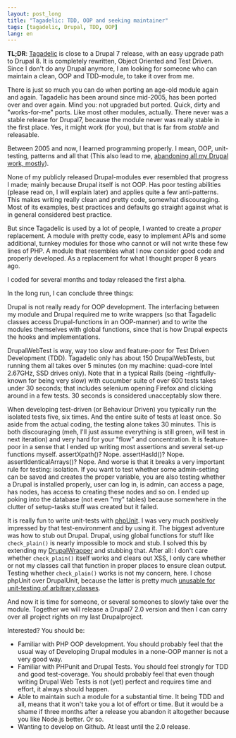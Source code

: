 ```yaml
---
layout: post_long
title: "Tagadelic: TDD, OOP and seeking maintainer"
tags: [tagadelic, Drupal, TDD, OOP]
lang: en
---
```


**TL;DR**: [Tagadelic](http://drupal.org/project/tagadelic) is close to a Drupal 7 release, with an easy upgrade
path to Drupal 8. It is completely rewritten, Object Oriented and Test
Driven. Since I don't do any Drupal anymore, I am looking for someone who can maintain
a clean, OOP and TDD-module, to take it over from me.

There is just so much you can do when porting an age-old module again
and again. Tagadelic has been around since mid-2005, has been ported
over and over again. Mind you: not upgraded but ported. Quick, dirty and
"works-for-me" ports. Like most other modules, actually. There never was
a stable release for Drupal7, because the module never was really stable
in the first place. Yes, it might work (for you), but that is far from
*stable* and releasable. 

Between 2005 and now, I learned programming properly. I mean, OOP,
unit-testing, patterns and all that (This also lead to me, [abandoning all
my Drupal work, mostly](http://berk.es/2012/10/01/farewell-drupal/)).

None of my publicly released Drupal-modules ever
resembled that progress I made; mainly because Drupal itself is not OOP. Has poor
testing abilities (please read on, I will explain later) and applies
quite a few anti-patterns. This makes writing really clean and pretty code,
somewhat discouraging. Most of its examples, best practices and defaults
go straight against what is in general considered best practice.

But since Tagadelic is used by a lot of people, I wanted to create a
*proper* replacement. A module with pretty code, easy to implement APIs
and some additional, turnkey modules for those who cannot or will not write these
few lines of PHP. A module that resembles what I now consider good code
and properly developed. As a replacement for what I thought proper 8
years ago.

I coded for several months and today released the first alpha.

In the long run, I can conclude three things: 

Drupal is not really ready for OOP development. The interfacing between my module and Drupal
required me to write wrappers (so that Tagadelic classes access
Drupal-functions in an OOP-manner) and to write the modules themselves
with global functions, since that is how Drupal expects the hooks and
implementations.

DrupalWebTest is way, way too slow and feature-poor for Test Driven
Development (TDD). Tagadelic only has about 150 DrupalWebTests, but running
them all takes over 5 minutes (on my machine: quad-core Intel 2.67GHz, SSD drives
only). Note that in a typical Rails (being -rightfully- known for being very
slow) with cucumber suite of over 600 tests takes under 30 seconds;
that includes selenium opening Firefox and clicking around in a few
tests. 30 seconds is considered unacceptably slow there.

When developing test-driven (or Behaviour Driven) you typically
run the isolated tests five, six times. And the entire suite of tests at
least once. So aside from the actual coding, the testing alone takes 30
minutes. This is both discouraging (meh, I'll just assume everything is
still green, will test in next iteration) and very hard for your "flow"
and concentration.
It is feature-poor in a sense that I ended up writing most assertions
and several set-up functions myself. assertXpath()? Nope. assertHasId()?
Nope. assertIdenticalArrays()? Nope. And worse is that it breaks a very
important rule for testing: isolation. If you want to test whether some
admin-setting can be saved and creates the proper variable, you are also
testing whether a Drupal is installed properly, user can log in, is admin,
can access a page, has nodes, has access to creating these nodes and so
on. I ended up poking into the database (not even "my" tables) because
somewhere in the clutter of setup-tasks stuff was created but it failed.

It is really fun to write unit-tests with [phpUnit](https://github.com/sebastianbergmann/phpunit/). I was very much
positively impressed by that test-environment and by using it. The
biggest adventure was how to stub out Drupal. Drupal, using global
functions for stuff like `check_plain()` is nearly impossible to mock
and stub. I solved this by extending my [DrupalWrapper](https://github.com/berkes/tagadelic/blob/7.x-2.x/tests/TagadelicCloudTest.php#L106) and
stubbing that. After all: I don't care whether `check_plain()` itself
works and clears out XSS, I only care whether or not my classes call
that function in proper places to ensure clean output. Testing whether
`check_plain()` works is not my concern, here. I chose phpUnit over
DrupalUnit, because the latter is pretty much [unusable for
unit-testing of arbitrary classes](http://stackoverflow.com/questions/6045241/unit-testing-drupal-with-drupalunittestcase-fails-on-database-setup/6046100#6046100).

And now it is time for someone, or several someones to slowly take over the module. Together
we will release a Drupal7 2.0 version and then I can carry over all
project rights on my last Drupalproject.

Interested? You should be:

* Familiar with PHP OOP development. You should probably feel that the
  usual way of Developing Drupal modules in a none-OOP manner is not
  a very good way.
* Familiar with PHPunit and Drupal Tests. You should feel strongly for
  TDD and good test-coverage. You should probably feel that even though
  writing Drupal Web Tests is not (yet) perfect and requires time and
  effort, it always should happen.
* Able to maintain such a module for a substantial time. It being TDD
  and all, means that it won't take you a lot of effort or time. But it
  would be a shame if three months after a release you abandon it
  altogether because you like Node.js better. Or so.
* Wanting to develop on Github. At least until the 2.0 release.

